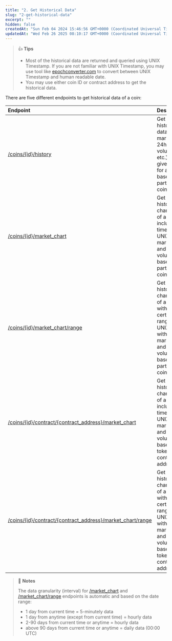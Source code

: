 ```yaml
---
title: "2. Get Historical Data"
slug: "2-get-historical-data"
excerpt: ""
hidden: false
createdAt: "Sun Feb 04 2024 15:46:56 GMT+0000 (Coordinated Universal Time)"
updatedAt: "Wed Feb 26 2025 08:10:17 GMT+0000 (Coordinated Universal Time)"
---
```

> 👍 **Tips**
> 
> - Most of the historical data are returned and queried using UNIX Timestamp. If you are not familiar with UNIX Timestamp, you may use tool like [epochconverter.com](https://www.epochconverter.com/) to convert between UNIX Timestamp and human readable date.
> - You may use either coin ID or contract address to get the historical data.

There are five different endpoints to get historical data of a coin:

| Endpoint                                                                                                     | Description                                                                                                                                              |
| :----------------------------------------------------------------------------------------------------------- | :------------------------------------------------------------------------------------------------------------------------------------------------------- |
| [/coins/{id}/history](/reference/coins-id-history)                                                           | Get the historical data (price, market cap, 24hrs volume, etc.) at a given date for a coin based on a particular coin ID.                                |
| [/coins/{id}/market_chart](/reference/coins-id-market-chart)                                                 | Get the historical chart data of a coin including time in UNIX, price, market cap and 24hrs volume based on particular coin ID.                          |
| [/coins/{id}/market_chart/range](/reference/coins-id-market-chart-range)                                     | Get the historical chart data of a coin within certain time range in UNIX along with price, market cap and 24hrs volume based on particular coin ID.     |
| [/coins/{id}/contract/{contract_address}/market_chart](/reference/contract-address-market-chart)             | Get the historical chart data of a coin including time in UNIX, price, market cap and 24hrs volume based on token contract address.                      |
| [/coins/{id}/contract/{contract_address}/market_chart/range](/reference/contract-address-market-chart-range) | Get the historical chart data of a coin within certain time range in UNIX along with price, market cap and 24hrs volume based on token contract address. |

> 📘 **Notes**
> 
> The data granularity (interval) for [/market_chart](/reference/coins-id-market-chart) and [/market_chart/range](/reference/coins-id-market-chart-range) endpoints is automatic and based on the date range:
> 
> - 1 day from current time = 5-minutely data
> - 1 day from anytime (except from current time) = hourly data
> - 2-90 days from current time or anytime = hourly data
> - above 90 days from current time or anytime = daily data (00:00 UTC)
